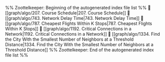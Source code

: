%% Zoottelkeeper: Beginning of the autogenerated index file list  %%
📄 [[graph/algo/207. Course Schedule|207. Course Schedule]]
📄 [[graph/algo/743. Network Delay Time|743. Network Delay Time]]
📄 [[graph/algo/787. Cheapest Flights Within K Stops|787. Cheapest Flights Within K Stops]]
📄 [[graph/algo/1192. Critical Connections in a Network|1192. Critical Connections in a Network]]
📄 [[graph/algo/1334. Find the City With the Smallest Number of Neighbors at a Threshold Distance|1334. Find the City With the Smallest Number of Neighbors at a Threshold Distance]]
%% Zoottelkeeper: End of the autogenerated index file list  %%

